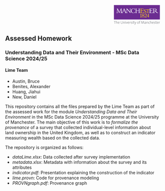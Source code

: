 <div align="right">
  <img src="./images/logo.png" alt="Lime Team Logo" width="150">
</div>

## Assessed Homework
### Understanding Data and Their Environment - MSc Data Science 2024/25

#### Lime Team

- Austin, Bruce
- Benites, Alexander
- Huang, Jiahui
- New, Daniel

This repository contains all the files prepared by the Lime Team as part of the assessed work for the module *Understanding Data and Their Environment* in the MSc Data Science 2024/25 programme at the University of Manchester. The main objective of this work is to *formalize the provenance* of a survey that collected individual-level information about land ownership in the United Kingdom, as well as to construct an indicator measuring wealth based on the collected data.

The repository is organized as follows:

- _dataLime.xlsx_: Data collected after survey implementation
- _metadata.xlsx_: Metadata with information about the survey and its attributes
- _indicator.pdf_: Presentation explaining the construction of the indicator
- _lime.provn_: Code for provenance modeling
- _PROVNgraph.pdf_: Provenance graph
